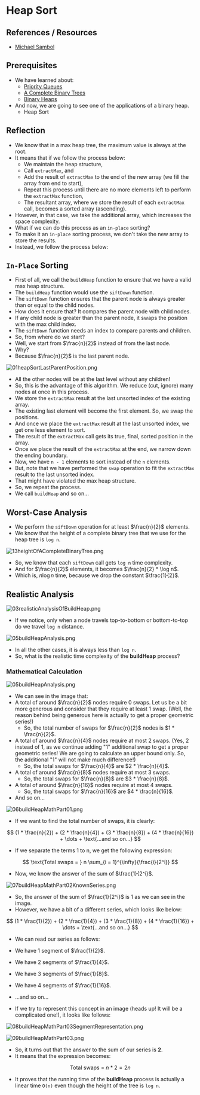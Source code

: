 # Heap Sort

## References / Resources

* [Michael Sambol](https://youtu.be/2DmK_H7IdTo?si=K6g9BPvsCyOY9_eC)

## Prerequisites

* We have learned about:
  * [Priority Queues](../section01priorityQueuesIntroduction/priorityQueues.md)
  * [A Complete Binary Trees](../section02priorityQueuesUsingHeaps/topic03CompleteBinaryTrees/completeBinaryTrees.md)
  * [Binary Heaps](../section02priorityQueuesUsingHeaps/topic02BinaryHeapTrees/binaryHeapTrees.md)
* And now, we are going to see one of the applications of a binary heap.
  * Heap Sort

## Reflection

* We know that in a max heap tree, the maximum value is always at the root.
* It means that if we follow the process below: 
  * We maintain the heap structure, 
  * Call `extractMax`, and 
  * Add the result of `extractMax` to the end of the new array (we fill the array from end to start), 
  * Repeat this process until there are no more elements left to perform the `extractMax` function, 
  * The resultant array, where we store the result of each `extractMax` call, becomes a sorted array (ascending).
* However, in that case, we take the additional array, which increases the space complexity.
* What if we can do this process as an `in-place` sorting?
* To make it an `in-place` sorting process, we don't take the new array to store the results.
* Instead, we follow the process below:

## `In-Place` Sorting

* First of all, we call the `buildHeap` function to ensure that we have a valid max heap structure.
* The `buildHeap` function would use the `siftDown` function.
* The `siftDown` function ensures that the parent node is always greater than or equal to the child nodes.
* How does it ensure that? It compares the parent node with child nodes.
* If any child node is greater than the parent node, it swaps the position with the max child index.
* The `siftDown` function needs an index to compare parents and children.
* So, from where do we start?
* Well, we start from $\frac{n}{2}$ instead of from the last node.
* Why?
* Because $\frac{n}{2}$ is the last parent node.

![01heapSortLastParentPosition.png](../../../../../../assets/images/dataStructures/ucSanDiego/module03priorityQueuesHeapsDisjointSets/section02PriorityQueuesHeaps/topic10heapSort/01heapSortLastParentPosition.png)

* All the other nodes will be at the last level without any children!
* So, this is the advantage of this algorithm. We reduce (cut, ignore) many nodes at once in this process.
* We store the `extractMax` result at the last unsorted index of the existing array.
* The existing last element will become the first element. So, we swap the positions.
* And once we place the `extractMax` result at the last unsorted index, we get one less element to sort.
* The result of the `extractMax` call gets its true, final, sorted position in the array.
* Once we place the result of the `extractMax` at the end, we narrow down the ending boundary.
* Now, we have `n - 1` elements to sort instead of the `n` elements.
* But, note that we have performed the `swap` operation to fit the `extractMax` result to the last unsorted index.
* That might have violated the max heap structure.
* So, we repeat the process.
* We call `buildHeap` and so on... 

## Worst-Case Analysis

* We perform the `siftDown` operation for at least $\frac{n}{2}$ elements.
* We know that the height of a complete binary tree that we use for the heap tree is `log n`.

![13heightOfACompleteBinaryTree.png](../../../../../../assets/images/dataStructures/ucSanDiego/module03priorityQueuesHeapsDisjointSets/section02PriorityQueuesHeaps/topic04CompleteBinaryTree/13heightOfACompleteBinaryTree.png)

* So, we know that each `siftDown` call gets `log n` time complexity.
* And for $\frac{n}{2}$ elements, it becomes $\frac{n}{2} * \log n$.
* Which is, $n \log n$ time, because we drop the constant $\frac{1}{2}$.

## Realistic Analysis

![03realisticAnalysisOfBuildHeap.png](../../../../../../assets/images/dataStructures/ucSanDiego/module03priorityQueuesHeapsDisjointSets/section02PriorityQueuesHeaps/topic10heapSort/03realisticAnalysisOfBuildHeap.png)

* If we notice, only when a node travels top-to-bottom or bottom-to-top do we travel `log n` distance.

![05buildHeapAnalysis.png](../../../../../../assets/images/dataStructures/ucSanDiego/module03priorityQueuesHeapsDisjointSets/section02PriorityQueuesHeaps/topic10heapSort/05buildHeapAnalysis.png)

* In all the other cases, it is always less than `log n`.
* So, what is the realistic time complexity of the **buildHeap** process?

### Mathematical Calculation

![05buildHeapAnalysis.png](../../../../../../assets/images/dataStructures/ucSanDiego/module03priorityQueuesHeapsDisjointSets/section02PriorityQueuesHeaps/topic10heapSort/05buildHeapAnalysis.png)

* We can see in the image that:
* A total of around $\frac{n}{2}$ nodes require 0 swaps. Let us be a bit more generous and consider that they require at least 1 swap. (Well, the reason behind being generous here is actually to get a proper geometric series!)
  * So, the total number of swaps for $\frac{n}{2}$ nodes is $1 * \frac{n}{2}$. 
* A total of around $\frac{n}{4}$ nodes require at most 2 swaps. (Yes, 2 instead of 1, as we continue adding "1" additional swap to get a proper geometric series! We are going to calculate an upper bound only. So, the additional "1" will not make much difference!)
  * So, the total swaps for $\frac{n}{4}$ are $2 * \frac{n}{4}$.
* A total of around $\frac{n}{8}$ nodes require at most 3 swaps.
  * So, the total swaps for $\frac{n}{8}$ are $3 * \frac{n}{8}$.
* A total of around $\frac{n}{16}$ nodes require at most 4 swaps.
  * So, the total swaps for $\frac{n}{16}$ are $4 * \frac{n}{16}$.
* And so on...

![06buildHeapMathPart01.png](../../../../../../assets/images/dataStructures/ucSanDiego/module03priorityQueuesHeapsDisjointSets/section02PriorityQueuesHeaps/topic10heapSort/06buildHeapMathPart01.png)

* If we want to find the total number of swaps, it is clearly:

$$
(1 * \frac{n}{2}) + (2 * \frac{n}{4}) + (3 * \frac{n}{8}) + (4 * \frac{n}{16}) + \dots + \text{...and so on...}
$$

* If we separate the terms 1 to n, we get the following expression:

$$
\text{Total swaps = } n \sum_{i = 1}^{\infty}{\frac{i}{2^i}}
$$

* Now, we know the answer of the sum of $\frac{1}{2^i}$.

![07buildHeapMathPart02KnownSeries.png](../../../../../../assets/images/dataStructures/ucSanDiego/module03priorityQueuesHeapsDisjointSets/section02PriorityQueuesHeaps/topic10heapSort/07buildHeapMathPart02KnownSeries.png)

* So, the answer of the sum of $\frac{1}{2^i}$ is 1 as we can see in the image.
* However, we have a bit of a different series, which looks like below:

$$
(1 * \frac{1}{2}) + (2 * \frac{1}{4}) + (3 * \frac{1}{8}) + (4 * \frac{1}{16}) + \dots + \text{...and so on...} 
$$

* We can read our series as follows:
* We have 1 segment of $\frac{1}{2}$.
* We have 2 segments of $\frac{1}{4}$.
* We have 3 segments of $\frac{1}{8}$.
* We have 4 segments of $\frac{1}{16}$.
* ...and so on...

* If we try to represent this concept in an image (heads up! It will be a complicated one!), it looks like follows:

![08buildHeapMathPart03SegmentRepresentation.png](../../../../../../assets/images/dataStructures/ucSanDiego/module03priorityQueuesHeapsDisjointSets/section02PriorityQueuesHeaps/topic10heapSort/08buildHeapMathPart03SegmentRepresentation.png)

![09buildHeapMathPart03.png](../../../../../../assets/images/dataStructures/ucSanDiego/module03priorityQueuesHeapsDisjointSets/section02PriorityQueuesHeaps/topic10heapSort/09buildHeapMathPart03.png)

* So, it turns out that the answer to the sum of our series is **2**.
* It means that the expression becomes:

$$
\text{Total swaps = } n * 2 = 2n
$$

* It proves that the running time of the **buildHeap** process is actually a linear time `O(n)` even though the height of the tree is `log n`.